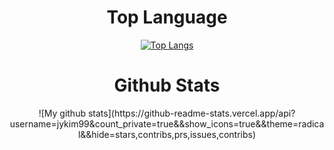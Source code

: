 <div align="center">
  <h1>Top Language</h1>
  
  [![Top Langs](https://github-readme-stats-git-master.jykim99.vercel.app/api/top-langs/?username=jykim99&&theme=radical&langs_count=7&exclude_repo=community_spring,YEOPSTAGRAM,github-readme-stats)](https://github.com/anuraghazra/github-readme-stats)
  
  <h1>Github Stats</h1>
  ![My github stats](https://github-readme-stats.vercel.app/api?username=jykim99&count_private=true&&show_icons=true&&theme=radical&&hide=stars,contribs,prs,issues,contribs)
  
</div>
